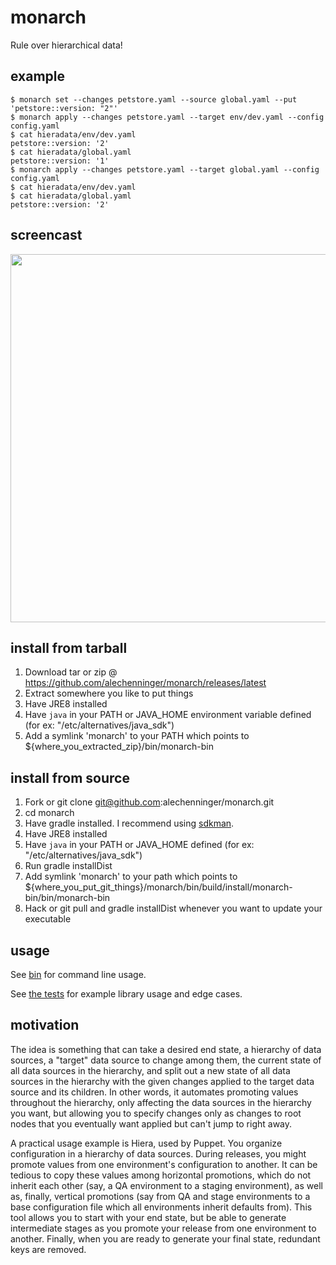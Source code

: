 # monarch
Rule over hierarchical data!

## example
```
$ monarch set --changes petstore.yaml --source global.yaml --put 'petstore::version: "2"'
$ monarch apply --changes petstore.yaml --target env/dev.yaml --config config.yaml 
$ cat hieradata/env/dev.yaml 
petstore::version: '2'
$ cat hieradata/global.yaml 
petstore::version: '1'
$ monarch apply --changes petstore.yaml --target global.yaml --config config.yaml
$ cat hieradata/env/dev.yaml 
$ cat hieradata/global.yaml 
petstore::version: '2'
```

## screencast

<a href="https://asciinema.org/a/47206?speed=2&autoplay=1" target="_blank"><img src="https://asciinema.org/a/47206.png" width="589"/></a>

## install from tarball
1. Download tar or zip @ https://github.com/alechenninger/monarch/releases/latest
2. Extract somewhere you like to put things
3. Have JRE8 installed
4. Have `java` in your PATH or JAVA_HOME environment variable defined (for ex: "/etc/alternatives/java_sdk")
5. Add a symlink 'monarch' to your PATH which points to ${where_you_extracted_zip}/bin/monarch-bin

## install from source
1. Fork or git clone git@github.com:alechenninger/monarch.git
2. cd monarch
3. Have gradle installed. I recommend using [sdkman](http://sdkman.io/usage.html).
4. Have JRE8 installed
5. Have `java` in your PATH or JAVA_HOME defined (for ex: "/etc/alternatives/java_sdk")
6. Run gradle installDist
7. Add symlink 'monarch' to your path which points to ${where_you_put_git_things}/monarch/bin/build/install/monarch-bin/bin/monarch-bin
8. Hack or git pull and gradle installDist whenever you want to update your executable

## usage
See [bin](https://github.com/alechenninger/monarch/blob/master/bin/) for command line usage.

See [the tests](https://github.com/alechenninger/monarch/blob/master/lib/test/MonarchTest.groovy) for
example library usage and edge cases.

## motivation
The idea is something that can take a desired end state, a hierarchy of data sources, a "target"
data source to change among them, the current state of all data sources in the hierarchy, and
split out a new state of all data sources in the hierarchy with the given changes applied to the
target data source and its children. In other words, it automates promoting values throughout the
hierarchy, only affecting the data sources in the hierarchy you want, but allowing you to specify
changes only as changes to root nodes that you eventually want applied but can't jump to right 
away.

A practical usage example is Hiera, used by Puppet. You organize configuration in a hierarchy of
data sources. During releases, you might promote values from one environment's configuration to
another. It can be tedious to copy these values among horizontal promotions, which do not inherit
each other (say, a QA environment to a staging environment), as well as, finally, vertical
promotions (say from QA and stage environments to a base configuration file which all environments
inherit defaults from). This tool allows you to start with your end state, but be able to generate
intermediate stages as you promote your release from one environment to another. Finally, when you
are ready to generate your final state, redundant keys are removed.

